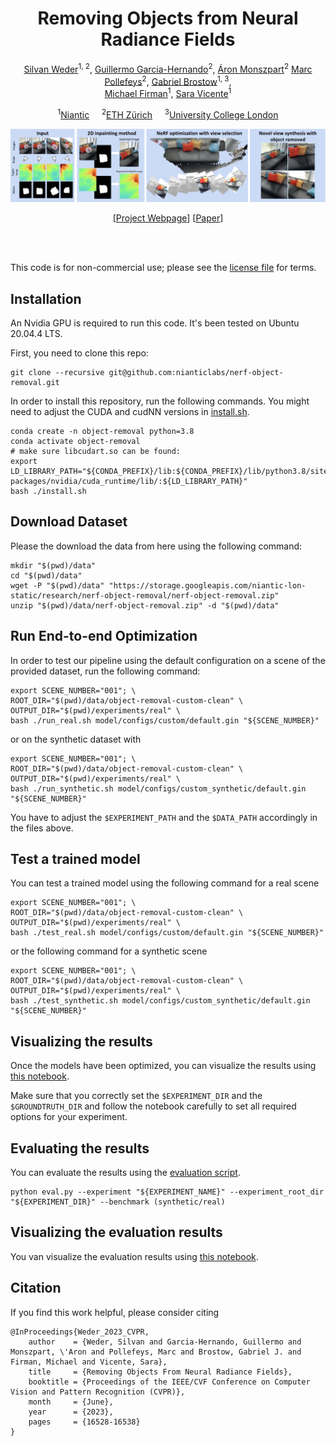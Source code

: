 <div align="center">
<h1> Removing Objects from Neural Radiance Fields </h1>
<a href="https://www.silvanweder.com">Silvan Weder</a><sup>1, 2</sup>,
<a href="https://guiggh.github.io">Guillermo Garcia-Hernando</a><sup>2</sup>,
<a href="http://aron.monszp.art">Áron Monszpart</a><sup>2</sup>
<a href="https://people.inf.ethz.ch/marc.pollefeys">Marc Pollefeys</a><sup>2</sup>,
<a href="http://www0.cs.ucl.ac.uk/staff/g.brostow">Gabriel Brostow</a><sup>1, 3</sup>, <br/>
<a href="http://www.michaelfirman.co.uk">Michael Firman</a><sup>1</sup>,
<a href="https://scholar.google.com/citations?user=7wWsNNcAAAAJ">Sara Vicente</a><sup>1</sup> 
  
<sup>1</sup><a href="https://research.nianticlabs.com/">Niantic</a>&nbsp;&nbsp;&nbsp;&nbsp;
<sup>2</sup><a href="https://cvg.ethz.ch/index.php">ETH Zürich</a>&nbsp;&nbsp;&nbsp;&nbsp;
<sup>3</sup><a href="http://www0.cs.ucl.ac.uk/staff/g.brostow/#Research">University College London</a>
  
![teaser](./assets/teaser.png)

[[Project Webpage](https://nianticlabs.github.io/nerf-object-removal/)]
[[Paper](https://nianticlabs.github.io/nerf-object-removal/resources/RemovingObjectsFromNeRFs.pdf)]

</div>
<br><br>

This code is for non-commercial use; please see the [license file](LICENSE) for terms.

## Installation

An Nvidia GPU is required to run this code. It's been tested on Ubuntu 20.04.4 LTS.

First, you need to clone this repo:

```shell
git clone --recursive git@github.com:nianticlabs/nerf-object-removal.git
```

In order to install this repository, run the following commands. You might need to adjust the CUDA and cudNN versions in [install.sh](install.sh).

```shell
conda create -n object-removal python=3.8
conda activate object-removal
# make sure libcudart.so can be found:
export LD_LIBRARY_PATH="${CONDA_PREFIX}/lib:${CONDA_PREFIX}/lib/python3.8/site-packages/nvidia/cuda_runtime/lib/:${LD_LIBRARY_PATH}"
bash ./install.sh
```

## Download Dataset

Please the download the data from here using the following command:

```shell
mkdir "$(pwd)/data"
cd "$(pwd)/data"
wget -P "$(pwd)/data" "https://storage.googleapis.com/niantic-lon-static/research/nerf-object-removal/nerf-object-removal.zip"
unzip "$(pwd)/data/nerf-object-removal.zip" -d "$(pwd)/data"
```

## Run End-to-end Optimization

In order to test our pipeline using the default configuration on a scene of the provided dataset, run the following command:

```shell
export SCENE_NUMBER="001"; \
ROOT_DIR="$(pwd)/data/object-removal-custom-clean" \
OUTPUT_DIR="$(pwd)/experiments/real" \
bash ./run_real.sh model/configs/custom/default.gin "${SCENE_NUMBER}"
```

or on the synthetic dataset with

```shell
export SCENE_NUMBER="001"; \
ROOT_DIR="$(pwd)/data/object-removal-custom-clean" \
OUTPUT_DIR="$(pwd)/experiments/real" \
bash ./run_synthetic.sh model/configs/custom_synthetic/default.gin "${SCENE_NUMBER}"
```

You have to adjust the ```$EXPERIMENT_PATH``` and the ```$DATA_PATH``` accordingly in the files above.


## Test a trained model

You can test a trained model using the following command for a real scene

```shell
export SCENE_NUMBER="001"; \
ROOT_DIR="$(pwd)/data/object-removal-custom-clean" \
OUTPUT_DIR="$(pwd)/experiments/real" \
bash ./test_real.sh model/configs/custom/default.gin "${SCENE_NUMBER}"
```

or the following command for a synthetic scene

```shell
export SCENE_NUMBER="001"; \
ROOT_DIR="$(pwd)/data/object-removal-custom-clean" \
OUTPUT_DIR="$(pwd)/experiments/real" \
bash ./test_synthetic.sh model/configs/custom_synthetic/default.gin "${SCENE_NUMBER}"
```


## Visualizing the results

Once the models have been optimized, you can visualize the results using [this notebook](notebooks/vis_experiment.ipynb).

Make sure that you correctly set the ```$EXPERIMENT_DIR``` and the ```$GROUNDTRUTH_DIR``` and follow the notebook carefully to set all required options for your experiment. 

## Evaluating the results

You can evaluate the results using the [evaluation script](evaluation/eval.py).

```shell
python eval.py --experiment "${EXPERIMENT_NAME}" --experiment_root_dir "${EXPERIMENT_DIR}" --benchmark (synthetic/real)
```

## Visualizing the evaluation results

You van visualize the evaluation results using [this notebook](notebooks/vis_results.ipynb).

## Citation

If you find this work helpful, please consider citing

```
@InProceedings{Weder_2023_CVPR,
    author    = {Weder, Silvan and Garcia-Hernando, Guillermo and Monszpart, \'Aron and Pollefeys, Marc and Brostow, Gabriel J. and Firman, Michael and Vicente, Sara},
    title     = {Removing Objects From Neural Radiance Fields},
    booktitle = {Proceedings of the IEEE/CVF Conference on Computer Vision and Pattern Recognition (CVPR)},
    month     = {June},
    year      = {2023},
    pages     = {16528-16538}
}
```
